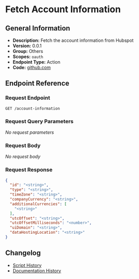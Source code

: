 # Fetch Account Information

## General Information

- **Description:** Fetch the account information from Hubspot
- **Version:** 0.0.1
- **Group:** Others
- **Scopes:** `oauth`
- **Endpoint Type:** Action
- **Code:** [github.com](https://github.com/NangoHQ/integration-templates/tree/main/integrations/hubspot/actions/fetch-account-information.ts)


## Endpoint Reference

### Request Endpoint

`GET /account-information`

### Request Query Parameters

_No request parameters_

### Request Body

_No request body_

### Request Response

```json
{
  "id": "<string>",
  "type": "<string>",
  "timeZone": "<string>",
  "companyCurrency": "<string>",
  "additionalCurrencies": [
    "<string>"
  ],
  "utcOffset": "<string>",
  "utcOffsetMilliseconds": "<number>",
  "uiDomain": "<string>",
  "dataHostingLocation": "<string>"
}
```

## Changelog

- [Script History](https://github.com/NangoHQ/integration-templates/commits/main/integrations/hubspot/actions/fetch-account-information.ts)
- [Documentation History](https://github.com/NangoHQ/integration-templates/commits/main/integrations/hubspot/actions/fetch-account-information.md)

<!-- END  GENERATED CONTENT -->

